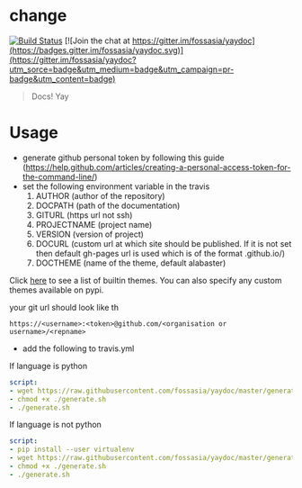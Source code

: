 # change
[![Build Status](https://travis-ci.org/fossasia/yaydoc.svg?branch=master)](https://travis-ci.org/fossasia/yaydoc)
[![Join the chat at https://gitter.im/fossasia/yaydoc](https://badges.gitter.im/fossasia/yaydoc.svg)](https://gitter.im/fossasia/yaydoc?utm_sorce=badge&utm_medium=badge&utm_campaign=pr-badge&utm_content=badge)

> Docs! Yay
# Usage
- generate github personal token by following this guide (https://help.github.com/articles/creating-a-personal-access-token-for-the-command-line/)
- set the following environment variable in the travis       
     1) AUTHOR      (author of the repository)
     2) DOCPATH     (path of the documentation)
     3) GITURL      (https url not ssh)
     4) PROJECTNAME (project name)
     5) VERSION     (version of project)
     6) DOCURL      (custom url at which site should be published.
                     If it is not set then default gh-pages url is used which is of the format
                     <username or organization>.github.io/<reponame>)
     7) DOCTHEME    (name of the theme, default alabaster)

 Click [here](http://www.sphinx-doc.org/en/stable/theming.html#builtin-themes) to see a list of builtin themes.
 You can also specify any custom themes available on pypi.

 your git url should look like th
  ```shell
  https://<username>:<token>@github.com/<organisation or username>/<repname>
  ```
- add the following to travis.yml

If language is python

```yml
script:
- wget https://raw.githubusercontent.com/fossasia/yaydoc/master/generate.sh
- chmod +x ./generate.sh
- ./generate.sh
```

If language is not python

```yml
script:
- pip install --user virtualenv
- wget https://raw.githubusercontent.com/fossasia/yaydoc/master/generate.sh
- chmod +x ./generate.sh
- ./generate.sh
```
